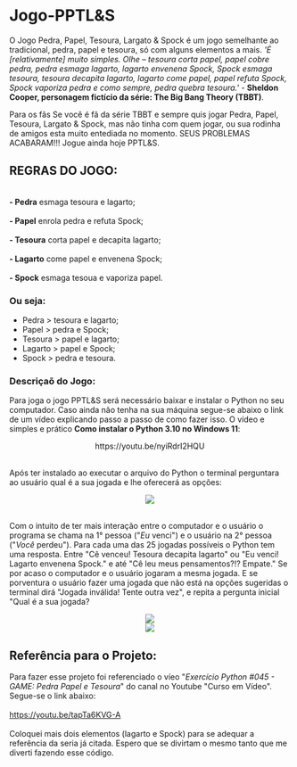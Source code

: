 # Jogo-PPTL&amp;S
O Jogo Pedra, Papel, Tesoura, Largato &amp; Spock é um jogo semelhante ao tradicional, pedra, papel e tesoura, só com alguns elementos a mais.
*'É [relativamente] muito simples. Olhe – tesoura corta papel, papel cobre pedra, pedra esmaga lagarto, lagarto envenena Spock, 
Spock esmaga tesoura, tesoura decapita lagarto, lagarto come papel, papel refuta Spock, Spock vaporiza pedra e como sempre, 
pedra quebra tesoura.'* - **Sheldon Cooper, personagem fictício da série: The Big Bang Theory (TBBT)**.

Para os fãs
Se você é fã da série TBBT e sempre quis jogar Pedra, Papel, Tesoura, Largato &amp; Spock, mas não tinha com quem jogar, ou sua rodinha de
amigos esta muito entediada no momento. SEUS PROBLEMAS ACABARAM!!! Jogue ainda hoje PPTL&amp;S.

## REGRAS DO JOGO:

<br> **- Pedra** esmaga tesoura e lagarto; </br>
<br> **- Papel** enrola pedra e refuta Spock; </br>
<br> **- Tesoura** corta papel e decapita lagarto; </br>
<br> **- Lagarto** come papel e envenena Spock; </br>
<br> **- Spock** esmaga tesoua e vaporiza papel. </br>

### Ou seja:
* Pedra > tesoura e lagarto;
* Papel > pedra e Spock;
* Tesoura > papel e lagarto;
* Lagarto > papel e Spock;
* Spock > pedra e tesoura.

### Descriçaõ do Jogo:
Para joga o jogo PPTL&amp;S será necessário baixar e instalar o Python no seu computador. Caso ainda não tenha na sua máquina segue-se abaixo o link de um vídeo explicando passo a passo de como fazer isso. O vídeo e simples e prático **Como instalar o Python 3.10 no Windows 11**:

<div align="center">
  https://youtu.be/nyiRdrI2HQU
</div>

<br>Após ter instalado ao executar o arquivo do Python o terminal perguntara ao usuário qual é a sua jogada e lhe oferecerá as opções: </br>

<div align="center">
<img src="https://user-images.githubusercontent.com/126103951/226940838-4093f697-3789-4069-bc33-c03e2929d458.png"/>
</div>

<br> Com o intuito de ter mais interação entre o computador e o usuário o programa se chama na 1° pessoa ("*Eu* venci") e o usuário na 2° pessoa ("*Você* perdeu"). Para cada uma das 25 jogadas possíveis o Python tem uma resposta. Entre "Cê venceu! Tesoura decapita lagarto" ou "Eu venci! Lagarto envenena Spock." e até "Cê leu meus pensamentos?!? Empate." Se por acaso o computador e o usuário jogaram a mesma jogada. E se porventura o usuário fazer uma jogada que não está na opções sugeridas o terminal dirá "Jogada inválida! Tente outra vez", e repita a pergunta inicial "Qual é a sua jogada?</br>

<div align="center">
<img src="https://user-images.githubusercontent.com/126103951/227278988-335c034e-bbb8-4196-9332-6be4a6620b31.png"/>
</div>

<div align="center">
<img src="https://user-images.githubusercontent.com/126103951/227272719-9d09cc6e-5c94-40db-ad8f-9c80501f69c1.png"/>
</div>

## Referência para o Projeto:
Para fazer esse projeto foi referenciado o víeo "*Exercício Python #045 - GAME: Pedra Papel e Tesoura*" do canal no Youtube "Curso em Vídeo". 
<br> Segue-se o link abaixo:</br>
<br> https://youtu.be/tapTa6KVG-A </br>
<br> Coloquei mais dois elementos (lagarto e Spock) para se adequar a referência da seria já citada. Espero que se divirtam o mesmo tanto que me diverti fazendo esse código. </br>
